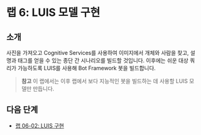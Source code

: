 ﻿---
lab:
    title: '랩 6: LUIS 모델 구현'
    module: '모듈 4: LUIS로 Language Understanding 기능을 만드는 방법 알아보기'
---

# 랩 6: LUIS 모델 구현

## 소개

사진을 가져오고 Cognitive Services를 사용하여 이미지에서 개체와 사람을 찾고, 설명과 태그를 얻을 수 있는 종단 간 시나리오를 빌드할 것입니다. 이후에는 쉬운 대상 쿼리가 가능하도록 LUIS를 사용해 Bot Framework 봇을 빌드합니다.

> **참고** 이 랩에서는 이후 랩에서 보다 지능적인 봇을 빌드하는 데 사용할 LUIS 모델만 만듭니다.

## 다음 단계

-   [랩 06-02: LUIS 구현](../Lab6-Implement_LUIS/02-Implement_LUIS.md)
